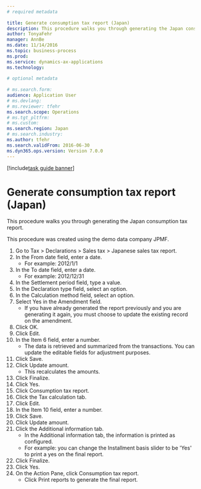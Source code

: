 ```yaml
--- 
# required metadata 
 
title: Generate consumption tax report (Japan)
description: This procedure walks you through generating the Japan consumption tax report. 
author: TonyaFehr 
manager: AnnBe 
ms.date: 11/14/2016
ms.topic: business-process 
ms.prod:  
ms.service: dynamics-ax-applications 
ms.technology:  
 
# optional metadata 
 
# ms.search.form:   
audience: Application User 
# ms.devlang:  
# ms.reviewer: tfehr 
ms.search.scope: Operations 
# ms.tgt_pltfrm:  
# ms.custom:  
ms.search.region: Japan
# ms.search.industry: 
ms.author: tfehr 
ms.search.validFrom: 2016-06-30 
ms.dyn365.ops.version: Version 7.0.0 
---
```


[!include[task guide banner](../../includes/task-guide-banner.md)]

# Generate consumption tax report (Japan)

This procedure walks you through generating the Japan consumption tax report.

This procedure was created using the demo data company JPMF.



1. Go to Tax > Declarations > Sales tax > Japanese sales tax report.
2. In the From date field, enter a date.
    * For example: 2012/1/1  
3. In the To date field, enter a date.
    * For example: 2012/12/31  
4. In the Settlement period field, type a value.
5. In the Declaration type field, select an option.
6. In the Calculation method field, select an option.
7. Select Yes in the Amendment field.
    * If you have already generated the report previously and you are generating it again, you must choose to update the existing record on the amendment.  
8. Click OK.
9. Click Edit.
10. In the Item 6 field, enter a number.
    * The data is retrieved and summarized from the transactions. You can update the editable fields for adjustment purposes.  
11. Click Save.
12. Click Update amount.
    * This recalculates the amounts.  
13. Click Finalize.
14. Click Yes.
15. Click Consumption tax report.
16. Click the Tax calculation tab.
17. Click Edit.
18. In the Item 10 field, enter a number.
19. Click Save.
20. Click Update amount.
21. Click the Additional information tab.
    * In the Additional information tab, the information is printed as configured.  
    * For example: you can change the Installment basis slider to be 'Yes' to print a yes on the final report.  
22. Click Finalize.
23. Click Yes.
24. On the Action Pane, click Consumption tax report.
    * Click Print reports to generate the final report.  

